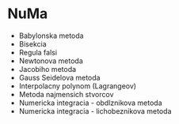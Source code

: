 NuMa
====

  * Babylonska metoda
  * Bisekcia
  * Regula falsi
  * Newtonova metoda
  * Jacobiho metoda
  * Gauss Seidelova metoda
  * Interpolacny polynom (Lagrangeov)
  * Metoda najmensich stvorcov
  * Numericka integracia - obdlznikova metoda
  * Numericka integracia - lichobeznikova metoda
